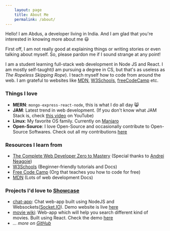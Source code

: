 ```yaml
---
    layout: page
    title: About Me
    permalink: /about/
---
```


Hello! I am Abdus, a developer living in India. And I am glad that you're interested in knowing more about me 😃

First off, I am not really good at explaining things or writing stories or even talking about myself. So, please pardon me if I sound strange at any point!

I am a student learning full-stack web development in Node JS and React. I am mostly self-taught(I am pursuing a degree in CS, but that's as useless as _The Ropeless Skipping Rope_). I teach myself how to code from around the web. I am grateful to websites like [MDN](https://developer.mozilla.org/en-US/), [W3Schools](https://w3schools.org), [freeCodeCamp](https://freecodecamp.org) etc.

### Things I love

- __MERN__: `mongo-express-react-node`, this is what I do all day 😸
- __JAM__: Latest trend in web development. (If you don't know what JAM Stack is, check [this video](https://youtu.be/Y8PXMbr0Kqo) on YouTube)
- __Linux__: My favorite OS family. Currently on [Manjaro](http://manjaro.org/)
- __Open-Source__: I love Open-Source and occasionally contribute to Open-Source Softwares. Check out all my contributions [here](https;//github.com/thisisabdus)

### Resources I learn from

- [The Complete Web Developer Zero to Mastery](https://www.udemy.com/the-complete-web-developer-zero-to-mastery/) (Special thanks to [Andrei Neagoie](https://twitter.com/AndreiNeagoie))
- [W3Schools](https://w3schools.org) (Beginner-friendly tutorials and Docs)
- [Free Code Camp](https://freecodecamp.org) (Org that teaches you how to code for free)
- [MDN](https://developer.mozilla.org/en-US/) (Lots of web development Docs)

### Projects I'd love to [Showcase](https://showcase.abdusdev.me)

- [chat-app](https://github.com/thisisabdus/chat-app): Chat web-app built using NodeJS and Websockets([Socket.IO](https://socket.io)). Demo website is live [here](https://quick-chat.now.sh)
- [movie wiki](https://github.com/thisisabdus/movie-wiki): Web-app which will help you search different kind of movies. Built using React. Check the demo [here](https://thisisabdus.github.io/movie-wiki)
- _... more on [GitHub](https://github.com/thisisabdus)_